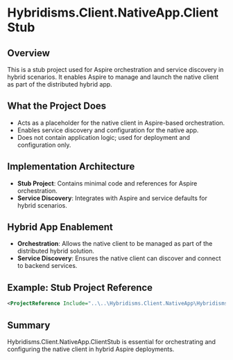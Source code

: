 # Hybridisms.Client.NativeApp.ClientStub

## Overview
This is a stub project used for Aspire orchestration and service discovery in hybrid scenarios. It enables Aspire to manage and launch the native client as part of the distributed hybrid app.

## What the Project Does
- Acts as a placeholder for the native client in Aspire-based orchestration.
- Enables service discovery and configuration for the native app.
- Does not contain application logic; used for deployment and configuration only.

## Implementation Architecture
- **Stub Project**: Contains minimal code and references for Aspire orchestration.
- **Service Discovery**: Integrates with Aspire and service defaults for hybrid scenarios.

## Hybrid App Enablement
- **Orchestration**: Allows the native client to be managed as part of the distributed hybrid solution.
- **Service Discovery**: Ensures the native client can discover and connect to backend services.

## Example: Stub Project Reference
```xml
<ProjectReference Include="..\..\Hybridisms.Client.NativeApp\Hybridisms.Client.NativeApp.csproj" />
```

## Summary
Hybridisms.Client.NativeApp.ClientStub is essential for orchestrating and configuring the native client in hybrid Aspire deployments.
